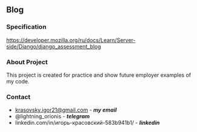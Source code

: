 ## Blog

### Specification
https://developer.mozilla.org/ru/docs/Learn/Server-side/Django/django_assessment_blog

### About Project
This project is created for practice and show future employer examples of my code.

### Contact
* krasovsky.igor21@gmail.com - ***my email***
* @lightning_orionis - ***telegram***
* linkedin.com/in/игорь-красовский-583b941b1/ - ***linkedin***
